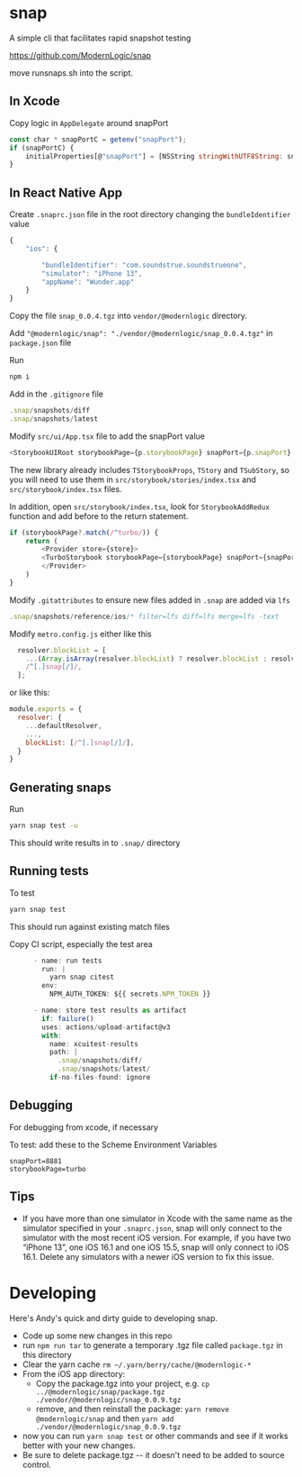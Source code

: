 # snap

A simple cli that facilitates rapid snapshot testing

https://github.com/ModernLogic/snap

move runsnaps.sh into the script.

## In Xcode

Copy logic in `AppDelegate` around snapPort

```javascript
const char * snapPortC = getenv("snapPort");
if (snapPortC) {
    initialProperties[@"snapPort"] = [NSString stringWithUTF8String: snapPortC];
}
```

## In React Native App

Create `.snaprc.json` file in the root directory changing the `bundleIdentifier` value

```javascript
{
    "ios": {

        "bundleIdentifier": "com.soundstrue.soundstrueone",
        "simulator": "iPhone 13",
        "appName": "Wunder.app"
    }
}
```

Copy the file `snap_0.0.4.tgz` into `vendor/@modernlogic` directory.

Add `"@modernlogic/snap": "./vendor/@modernlogic/snap_0.0.4.tgz"` in `package.json` file

Run

```sh
npm i
```

Add in the `.gitignore` file

```javascript
.snap/snapshots/diff
.snap/snapshots/latest
```

Modify `src/ui/App.tsx` file to add the snapPort value

```javascript
<StorybookUIRoot storybookPage={p.storybookPage} snapPort={p.snapPort} />
```

The new library already includes `TStorybookProps`, `TStory` and `TSubStory`, so you will need to use them in `src/storybook/stories/index.tsx` and `src/storybook/index.tsx` files.

In addition, open `src/storybook/index.tsx`, look for `StorybookAddRedux` function and add before to the return statement.

```javascript
if (storybookPage?.match(/^turbo/)) {
    return (
        <Provider store={store}>
        <TurboStorybook storybookPage={storybookPage} snapPort={snapPort} Stories={Stories} />
        </Provider>
    )
}
```

Modify `.gitattributes` to ensure new files added in `.snap` are added via `lfs`

```javascript
.snap/snapshots/reference/ios/* filter=lfs diff=lfs merge=lfs -text
```

Modify `metro.config.js` either like this

```javascript
  resolver.blockList = [
    ...(Array.isArray(resolver.blockList) ? resolver.blockList : resolver.blockList ? [resolver.blockList] : []),
    /^[.]snap[/]/,
  ];
```

or like this:

```javascript
module.exports = {
  resolver: {
    ...defaultResolver,
    ...,
    blockList: [/^[.]snap[/]/],
  }
}
```

## Generating snaps

Run

```sh
yarn snap test -u
```

This should write results in to `.snap/` directory

## Running tests

To test

```sh
yarn snap test
```

This should run against existing match files

Copy CI script, especially the test area

```javascript
      - name: run tests
        run: |
          yarn snap citest
        env:
          NPM_AUTH_TOKEN: ${{ secrets.NPM_TOKEN }}

      - name: store test results as artifact
        if: failure()
        uses: actions/upload-artifact@v3
        with:
          name: xcuitest-results
          path: |
            .snap/snapshots/diff/
            .snap/snapshots/latest/
          if-no-files-found: ignore
```

## Debugging

For debugging from xcode, if necessary

To test: add these to the Scheme Environment Variables

```
snapPort=8881
storybookPage=turbo
```

## Tips

- If you have more than one simulator in Xcode with the same name as the simulator specified in your `.snaprc.json`, snap will only connect to the simulator with the most recent iOS version. For example, if you have two “iPhone 13”, one iOS 16.1 and one iOS 15.5, snap will only connect to iOS 16.1. Delete any simulators with a newer iOS version to fix this issue.

# Developing

Here's Andy's quick and dirty guide to developing snap.

- Code up some new changes in this repo
- run `npm run tar` to generate a temporary .tgz file called `package.tgz` in this directory
- Clear the yarn cache `rm ~/.yarn/berry/cache/@modernlogic-*`
- From the iOS app directory:
  - Copy the package.tgz into your project, e.g. `cp ../@modernlogic/snap/package.tgz ./vendor/@modernlogic/snap_0.0.9.tgz`
  - remove, and then reinstall the package: `yarn remove @modernlogic/snap` and then `yarn add ./vendor/@modernlogic/snap_0.0.9.tgz`
- now you can run `yarn snap test` or other commands and see if it works better with your new changes.
- Be sure to delete package.tgz -- it doesn't need to be added to source control.
